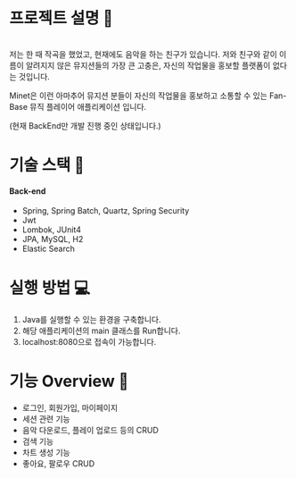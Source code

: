 # 프로젝트 설명 🎵

<br/>
 저는 한 때 작곡을 했었고, 현재에도 음악을 하는 친구가 있습니다. 저와 친구와 같이 이름이 알려지지 않은 뮤지션들의 가장 큰 고충은, 자신의 작업물을 홍보할 플랫폼이 없다는 것입니다.
 
 Minet은 이런 아마추어 뮤지션 분들이 자신의 작업물을 홍보하고 소통할 수 있는 Fan-Base 뮤직 플레이어 애플리케이션 입니다.
 
 (현재 BackEnd만 개발 진행 중인 상태입니다.)


# 기술 스택 📃

#### Back-end
+ Spring, Spring Batch, Quartz, Spring Security
+ Jwt
+ Lombok, JUnit4
+ JPA, MySQL, H2
+ Elastic Search


# 실행 방법 💻


1. Java를 실행할 수 있는 환경을 구축합니다.
2. 해당 애플리케이션의 main 클래스를 Run합니다.
3. localhost:8080으로 접속이 가능합니다.


# 기능 Overview 📇

- 로그인, 회원가입, 마이페이지
- 세션 관련 기능
- 음악 다운로드, 플레이 업로드 등의 CRUD
- 검색 기능
- 차트 생성 기능
- 좋아요, 팔로우 CRUD
